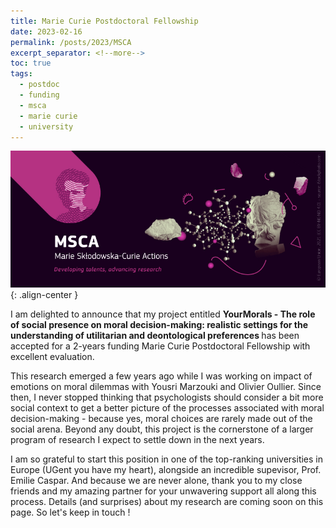 ```yaml
---
title: Marie Curie Postdoctoral Fellowship
date: 2023-02-16
permalink: /posts/2023/MSCA
excerpt_separator: <!--more-->
toc: true
tags:
  - postdoc
  - funding
  - msca
  - marie curie 
  - university
---
```


![](/images/posts/post3/msca.jpg){: .align-center }

I am delighted to announce that my project entitled <b>YourMorals - The role of social presence on moral decision-making: realistic settings for the understanding of utilitarian and deontological preferences </b>
has been accepted for a 2-years funding Marie Curie Postdoctoral Fellowship with excellent evaluation.

This research emerged a few years ago while I was working on impact of emotions on moral dilemmas with Yousri Marzouki and Olivier Oullier. 
Since then, I never stopped thinking that psychologists should consider a bit more social context to get a better picture of the processes associated with moral decision-making - because yes, moral choices are rarely made out of the social arena. 
Beyond any doubt, this project is the cornerstone of a larger program of research I expect to settle down in the next years.

I am so grateful to start this position in one of the top-ranking universities in Europe (UGent you have my heart), alongside an incredible supevisor, Prof. Emilie Caspar. And because we are never alone, thank you to my close friends and my amazing partner for your unwavering support all along this process. 
Details (and surprises) about my research are coming soon on this page. So let's keep in touch !

<!--more-->


